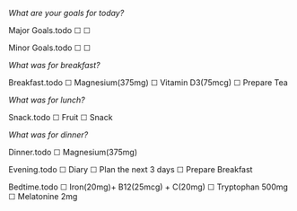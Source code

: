 *What are your goals for today?*

Major Goals.todo
  ☐
  ☐

Minor Goals.todo
  ☐
  ☐

*What was for breakfast?*

Breakfast.todo
  ☐ Magnesium(375mg)
  ☐ Vitamin D3(75mcg)
  ☐ Prepare Tea

*What was for lunch?*

Snack.todo
  ☐ Fruit
  ☐ Snack


*What was for dinner?*

Dinner.todo
  ☐ Magnesium(375mg)

Evening.todo
  ☐ Diary
  ☐ Plan the next 3 days
  ☐ Prepare Breakfast

Bedtime.todo
  ☐ Iron(20mg)+ B12(25mcg) + C(20mg)
  ☐ Tryptophan 500mg
  ☐ Melatonine 2mg

